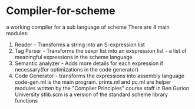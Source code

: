 # Compiler-for-scheme
a working compiler for a sub language of scheme
There are 4 main modules:
1. Reader - Transforms a string into an S-expression list
2. Tag Parser - Transforms the sexpr list into an exspression list - a list of meaningful expressions in the scheme language
3. Semantic analyzer - Adds more details for each expression if necessary(for optimizations in the code generator)
4. Code Generator - transforms the expressions into assembly language
code-gen.ml is the main program.
prims.ml and pc.ml are helper modules written by the "Compiler Principles" course staff in Ben Gurion University
stlib.scm is a version of the standard scheme library functions
